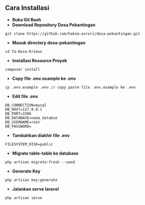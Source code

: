 ## Cara Installasi

- **Buka Git Bash**
- **Download Repository Desa Pekantingan**
```
git clone https://github.com/hakim-asrori/desa-pekantingan.git
```
- **Masuk directory desa-pekantingan**
```
cd Ta-Desa-Krimun
```
- **Installasi Resource Proyek**
```
composer install
```
- **Copy file .env.example ke .env**
```
cp .env.example .env // copy paste file .env.example ke .env
```
- **Edit file .env**
```
DB_CONNECTION=mysql
DB_HOST=127.0.0.1
DB_PORT=3306
DB_DATABASE=nama_databse
DB_USERNAME=root
DB_PASSWORD=
```
- **Tambahkan diakhir file .env**
```
FILESYSTEM_DISK=public
```
- **Migrate table-table ke database**
```
php artisan migrate:fresh --seed
```
- **Generate Key**
```
php artisan key:generate
```
- **Jalankan serve laravel**
```
php artisan serve
```
